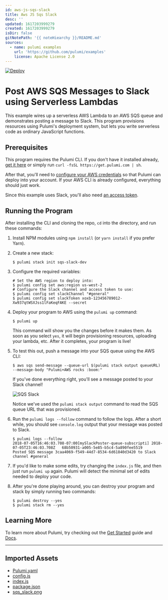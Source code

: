 ```yaml
---
id: aws-js-sqs-slack
title: Aws JS Sqs Slack
desc: ''
updated: 1617203999279
created: 1617203999279
isDir: false
gitNotePath: '{{ noteHiearchy }}/README.md'
sources:
  - name: pulumi examples
    url: 'https://github.com/pulumi/examples'
    license: Apache License 2.0
---
```

[![Deploy](https://get.pulumi.com/new/button.svg)](https://app.pulumi.com/new)

# Post AWS SQS Messages to Slack using Serverless Lambdas

This example wires up a serverless AWS Lambda to an AWS SQS queue and demonstrates posting a
message to Slack.  This program provisions resources using Pulumi's deployment system, but lets
you write serverless code as ordinary JavaScript functions.

## Prerequisites

This program requires the Pulumi CLI.  If you don't have it installed already,
[get it here](https://www.pulumi.com/docs/get-started/install/) or simply run `curl -fsSL https://get.pulumi.com | sh`.

After that, you'll need to [configure your AWS credentials](https://www.pulumi.com/docs/intro/cloud-providers/aws/setup/) so that Pulumi can
deploy into your account.  If your AWS CLI is already configured, everything should just work.

Since this example uses Slack, you'll also need
[an access token](https://get.slack.help/hc/en-us/articles/215770388-Create-and-regenerate-API-tokens).

## Running the Program

After installing the CLI and cloning the repo, `cd` into the directory, and run these commands:

1. Install NPM modules using `npm install` (or `yarn install` if you prefer Yarn).

2. Create a new stack:

   ```
   $ pulumi stack init sqs-slack-dev
   ```

3. Configure the required variables:

   ```
   # Set the AWS region to deploy into:
   $ pulumi config set aws:region us-west-2
   # Configure the Slack channel and access token to use:
   $ pulumi config set slackChannel "#general"
   $ pulumi config set slackToken xoxb-123456789012-Xw937qtWSXJss1lFaKeqFAKE --secret
   ```

4. Deploy your program to AWS using the `pulumi up` command:

   ```
   $ pulumi up
   ```

   This command  will show you the changes before it makes them.  As soon as you select `yes`, it will begin
   provisioning resources, uploading your lambda, etc.  After it completes, your program is live!

5. To test this out, push a message into your SQS queue using the AWS CLI:

   ```
   $ aws sqs send-message --queue-url $(pulumi stack output queueURL) --message-body "Pulumi+AWS rocks :boom:"
   ```

   If you've done everything right, you'll see a message posted to your Slack channel!

   ![SQS Slack](./sqs_slack.png)

   Notice we've used the `pulumi stack output` command to read the SQS queue URL that was provisioned.

6. Run the `pulumi logs --follow` command to follow the logs.  After a short while, you should see `console.log`
   output that your message was posted to Slack.

   ```
   $ pulumi logs --follow
   2018-07-05T16:46:03.708-07:00[mySlackPoster-queue-subscripti] 2018-07-05T23:46:03.708Z	68b50931-a005-5e85-b5c4-5a890fee5519	Posted SQS message 3caa4069-f549-44d7-8534-6d61840d3420 to Slack channel #general
   ```

7. If you'd like to make some edits, try changing the `index.js` file, and then just run `pulumi up` again.
   Pulumi will detect the minimal set of edits needed to deploy your code.

8. After you're done playing around, you can destroy your program and stack by simply running two commands:

   ```
   $ pulumi destroy --yes
   $ pulumi stack rm --yes
   ```

## Learning More

To learn more about Pulumi, try checking out the [Get Started](https://www.pulumi.com/docs/get-started/) guide and
[Docs](https://www.pulumi.com/docs/).

* * *

## Imported Assets

- [Pulumi.yaml](/assets/pulumi.yaml)
- [config.js](/assets/config.js)
- [index.js](/assets/index.js)
- [package.json](/assets/package.json)
- [sqs_slack.png](/assets/sqs_slack.png)

